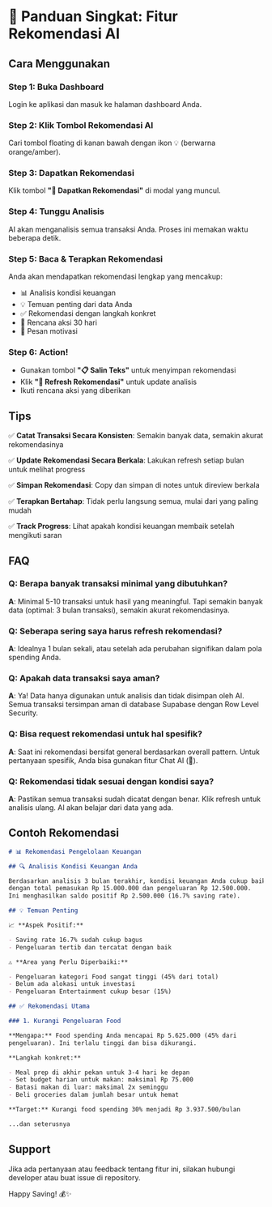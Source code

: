# 🚀 Panduan Singkat: Fitur Rekomendasi AI

## Cara Menggunakan

### Step 1: Buka Dashboard

Login ke aplikasi dan masuk ke halaman dashboard Anda.

### Step 2: Klik Tombol Rekomendasi AI

Cari tombol floating di kanan bawah dengan ikon 💡 (berwarna orange/amber).

### Step 3: Dapatkan Rekomendasi

Klik tombol **"🚀 Dapatkan Rekomendasi"** di modal yang muncul.

### Step 4: Tunggu Analisis

AI akan menganalisis semua transaksi Anda. Proses ini memakan waktu beberapa detik.

### Step 5: Baca & Terapkan Rekomendasi

Anda akan mendapatkan rekomendasi lengkap yang mencakup:

- 📊 Analisis kondisi keuangan
- 💡 Temuan penting dari data Anda
- ✅ Rekomendasi dengan langkah konkret
- 🎯 Rencana aksi 30 hari
- 💪 Pesan motivasi

### Step 6: Action!

- Gunakan tombol **"📋 Salin Teks"** untuk menyimpan rekomendasi
- Klik **"🔄 Refresh Rekomendasi"** untuk update analisis
- Ikuti rencana aksi yang diberikan

## Tips

✅ **Catat Transaksi Secara Konsisten**: Semakin banyak data, semakin akurat rekomendasinya

✅ **Update Rekomendasi Secara Berkala**: Lakukan refresh setiap bulan untuk melihat progress

✅ **Simpan Rekomendasi**: Copy dan simpan di notes untuk direview berkala

✅ **Terapkan Bertahap**: Tidak perlu langsung semua, mulai dari yang paling mudah

✅ **Track Progress**: Lihat apakah kondisi keuangan membaik setelah mengikuti saran

## FAQ

### Q: Berapa banyak transaksi minimal yang dibutuhkan?

**A**: Minimal 5-10 transaksi untuk hasil yang meaningful. Tapi semakin banyak data (optimal: 3 bulan transaksi), semakin akurat rekomendasinya.

### Q: Seberapa sering saya harus refresh rekomendasi?

**A**: Idealnya 1 bulan sekali, atau setelah ada perubahan signifikan dalam pola spending Anda.

### Q: Apakah data transaksi saya aman?

**A**: Ya! Data hanya digunakan untuk analisis dan tidak disimpan oleh AI. Semua transaksi tersimpan aman di database Supabase dengan Row Level Security.

### Q: Bisa request rekomendasi untuk hal spesifik?

**A**: Saat ini rekomendasi bersifat general berdasarkan overall pattern. Untuk pertanyaan spesifik, Anda bisa gunakan fitur Chat AI (💬).

### Q: Rekomendasi tidak sesuai dengan kondisi saya?

**A**: Pastikan semua transaksi sudah dicatat dengan benar. Klik refresh untuk analisis ulang. AI akan belajar dari data yang ada.

## Contoh Rekomendasi

```markdown
# 📊 Rekomendasi Pengelolaan Keuangan

## 🔍 Analisis Kondisi Keuangan Anda

Berdasarkan analisis 3 bulan terakhir, kondisi keuangan Anda cukup baik
dengan total pemasukan Rp 15.000.000 dan pengeluaran Rp 12.500.000.
Ini menghasilkan saldo positif Rp 2.500.000 (16.7% saving rate).

## 💡 Temuan Penting

📈 **Aspek Positif:**

- Saving rate 16.7% sudah cukup bagus
- Pengeluaran tertib dan tercatat dengan baik

⚠️ **Area yang Perlu Diperbaiki:**

- Pengeluaran kategori Food sangat tinggi (45% dari total)
- Belum ada alokasi untuk investasi
- Pengeluaran Entertainment cukup besar (15%)

## ✅ Rekomendasi Utama

### 1. Kurangi Pengeluaran Food

**Mengapa:** Food spending Anda mencapai Rp 5.625.000 (45% dari
pengeluaran). Ini terlalu tinggi dan bisa dikurangi.

**Langkah konkret:**

- Meal prep di akhir pekan untuk 3-4 hari ke depan
- Set budget harian untuk makan: maksimal Rp 75.000
- Batasi makan di luar: maksimal 2x seminggu
- Beli groceries dalam jumlah besar untuk hemat

**Target:** Kurangi food spending 30% menjadi Rp 3.937.500/bulan

...dan seterusnya
```

## Support

Jika ada pertanyaan atau feedback tentang fitur ini, silakan hubungi developer atau buat issue di repository.

Happy Saving! 💰✨
